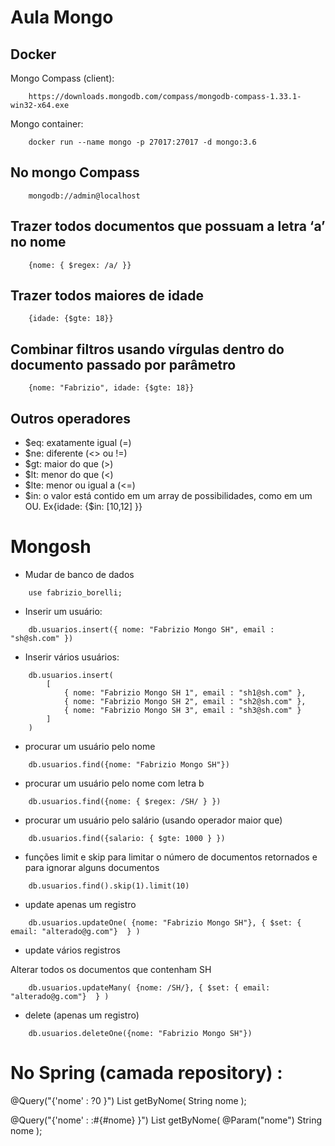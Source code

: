 # Aula Mongo

## Docker 

Mongo Compass (client):
```
    https://downloads.mongodb.com/compass/mongodb-compass-1.33.1-win32-x64.exe
```

Mongo container:

```
    docker run --name mongo -p 27017:27017 -d mongo:3.6
```

## No mongo Compass

```
    mongodb://admin@localhost
```

## Trazer todos documentos que possuam a letra ‘a’ no nome

```
    {nome: { $regex: /a/ }}
```

## Trazer todos maiores de idade

```
    {idade: {$gte: 18}}
```

## Combinar filtros usando vírgulas dentro do documento passado por parâmetro

```
    {nome: "Fabrizio", idade: {$gte: 18}}
```

## Outros operadores

- $eq: exatamente igual (=)
- $ne: diferente (<> ou !=)
- $gt: maior do que (>)
- $lt: menor do que (<)
- $lte: menor ou igual a (<=)
- $in: o valor está contido em um array de possibilidades, como em um OU. Ex{idade: {$in: [10,12] }}

# Mongosh

- Mudar de banco de dados

```
    use fabrizio_borelli;
```

- Inserir um usuário:

```
    db.usuarios.insert({ nome: "Fabrizio Mongo SH", email : "sh@sh.com" })
```

- Inserir vários usuários:

```
    db.usuarios.insert(
        [
            { nome: "Fabrizio Mongo SH 1", email : "sh1@sh.com" },
            { nome: "Fabrizio Mongo SH 2", email : "sh2@sh.com" },
            { nome: "Fabrizio Mongo SH 3", email : "sh3@sh.com" }
        ]  
    )
```

- procurar um usuário pelo nome

```
    db.usuarios.find({nome: "Fabrizio Mongo SH"})
```

- procurar um usuário pelo nome com letra b

```
    db.usuarios.find({nome: { $regex: /SH/ } })
```

- procurar um usuário pelo salário (usando operador maior que)

```
    db.usuarios.find({salario: { $gte: 1000 } })
```

- funções limit e skip para limitar o número de documentos retornados e para ignorar alguns documentos

```
    db.usuarios.find().skip(1).limit(10)
```


- update apenas um registro

```
    db.usuarios.updateOne( {nome: "Fabrizio Mongo SH"}, { $set: { email: "alterado@g.com"}  } )
```

- update vários registros

Alterar todos os documentos que contenham SH

```
    db.usuarios.updateMany( {nome: /SH/}, { $set: { email: "alterado@g.com"}  } )
```

- delete (apenas um registro)

```
    db.usuarios.deleteOne({nome: "Fabrizio Mongo SH"})
```


# No Spring (camada repository) : 

@Query("{'nome' : ?0 }")
List<T> getByNome(  String nome );

@Query("{'nome' : :#{#nome} }")
List<T> getByNome( @Param("nome") String nome );